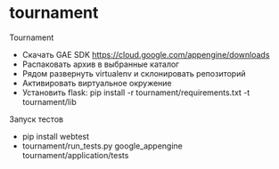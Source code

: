 # tournament
Tournament

* Скачать GAE SDK https://cloud.google.com/appengine/downloads
* Распаковать архив в выбранные каталог
* Рядом развернуть virtualenv и склонировать репозиторий
* Активировать виртуальное окружение
* Установить flask: pip install -r tournament/requirements.txt -t tournament/lib


Запуск тестов

* pip install webtest
* tournament/run_tests.py google_appengine tournament/application/tests
